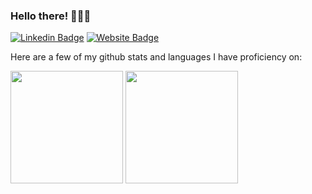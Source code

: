 ### Hello there! 🙋🏻‍♂️

[![Linkedin Badge](https://img.shields.io/badge/-LinkedIn-0e76a8?style=flat-square&logo=Linkedin&logoColor=white)](https://www.linkedin.com/in/fabio-alves-martins-pereira/)
[![Website Badge](https://img.shields.io/badge/Website-3b5998?style=flat-square&logo=google-chrome&logoColor=white)](https://commit.blue)


Here are a few of my github stats and languages I have proficiency on:

<p>
  <img height="180em" inline src="https://github-readme-stats.vercel.app/api?username=chagall&count_private=true&show_icons=true&theme=react&include_all_commits=true"/>
  <img height="180em" src="https://github-readme-stats.vercel.app/api/top-langs/?username=chagall&layout=compact&theme=react"/>
</p>
